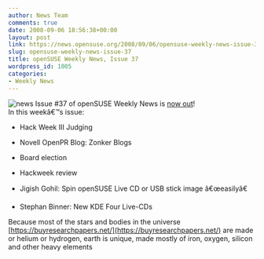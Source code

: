 ```yaml
---
author: News Team
comments: true
date: 2008-09-06 18:56:38+00:00
layout: post
link: https://news.opensuse.org/2008/09/06/opensuse-weekly-news-issue-37/
slug: opensuse-weekly-news-issue-37
title: openSUSE Weekly News, Issue 37
wordpress_id: 1005
categories:
- Weekly News
---
```


![news](//news.opensuse.org/wp-content/uploads/2007/11/knewsticker.png) Issue #37 of openSUSE Weekly News is [now out](http://en.opensuse.org/OpenSUSE_Weekly_News/37)!  
In this weekâ€™s issue:



	
  * Hack Week III Judging 

	
  * Novell OpenPR Blog: Zonker Blogs 

	
  * Board election 

	
  * Hackweek review 

        
  * Jigish Gohil: Spin openSUSE Live CD or USB stick image â€œeasilyâ€ 

        
  * Stephan Binner: New KDE Four Live-CDs 

Because most of the stars and bodies in the universe [https://buyresearchpapers.net/](https://buyresearchpapers.net/) are made or helium or hydrogen, earth is unique, made mostly of iron, oxygen, silicon and other heavy elements
